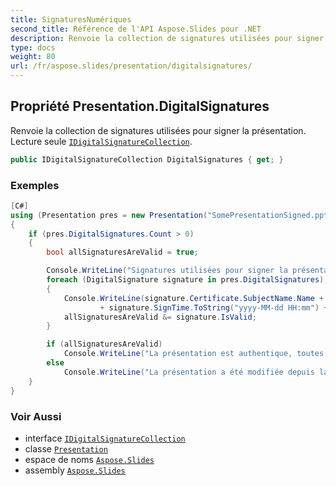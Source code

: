 ```yaml
---
title: SignaturesNumériques
second_title: Référence de l'API Aspose.Slides pour .NET
description: Renvoie la collection de signatures utilisées pour signer la présentation. Lecture seule IDigitalSignatureCollectionaspose.slides/idigitalsignaturecollection.
type: docs
weight: 80
url: /fr/aspose.slides/presentation/digitalsignatures/
---
```


## Propriété Presentation.DigitalSignatures

Renvoie la collection de signatures utilisées pour signer la présentation. Lecture seule [`IDigitalSignatureCollection`](../../idigitalsignaturecollection).

```csharp
public IDigitalSignatureCollection DigitalSignatures { get; }
```

### Exemples

```csharp
[C#]
using (Presentation pres = new Presentation("SomePresentationSigned.pptx"))
{
    if (pres.DigitalSignatures.Count > 0)
    {
        bool allSignaturesAreValid = true;

        Console.WriteLine("Signatures utilisées pour signer la présentation : ");
        foreach (DigitalSignature signature in pres.DigitalSignatures)
        {
            Console.WriteLine(signature.Certificate.SubjectName.Name + ", "
                    + signature.SignTime.ToString("yyyy-MM-dd HH:mm") + " -- " + (signature.IsValid ? "VALIDE" : "INVALIDE"));
            allSignaturesAreValid &= signature.IsValid;
        }

        if (allSignaturesAreValid)
            Console.WriteLine("La présentation est authentique, toutes les signatures sont valides.");
        else
            Console.WriteLine("La présentation a été modifiée depuis la signature.");
    }
}
```

### Voir Aussi

* interface [`IDigitalSignatureCollection`](../../idigitalsignaturecollection)
* classe [`Presentation`](../../presentation)
* espace de noms [`Aspose.Slides`](../../presentation)
* assembly [`Aspose.Slides`](../../../)

<!-- NE PAS MODIFIER : généré par xmldocmd pour Aspose.Slides.dll -->
